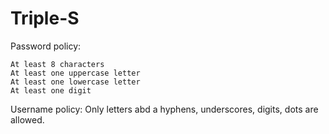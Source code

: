 # Triple-S

Password policy:

    At least 8 characters
    At least one uppercase letter
    At least one lowercase letter
    At least one digit

Username policy:
    Only letters abd a hyphens, underscores, digits, dots are allowed.